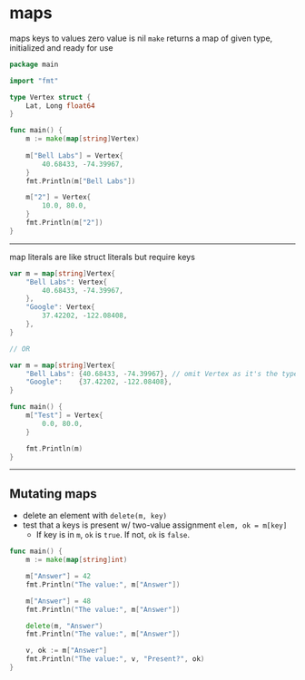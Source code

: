 # maps

maps keys to values
zero value is nil
`make` returns a map of given type, initialized and ready for use

```go
package main

import "fmt"

type Vertex struct {
	Lat, Long float64
}

func main() {
	m := make(map[string]Vertex)
	
	m["Bell Labs"] = Vertex{
		40.68433, -74.39967,
	}
	fmt.Println(m["Bell Labs"])

    m["2"] = Vertex{
        10.0, 80.0,
    }
    fmt.Println(m["2"])
}
```

---

map literals are like struct literals but require keys

```go
var m = map[string]Vertex{
	"Bell Labs": Vertex{
		40.68433, -74.39967,
	},
	"Google": Vertex{
		37.42202, -122.08408,
	},
}

// OR

var m = map[string]Vertex{
	"Bell Labs": {40.68433, -74.39967}, // omit Vertex as it's the type name
	"Google":    {37.42202, -122.08408},
}

func main() {
	m["Test"] = Vertex{
		0.0, 80.0,
	}

	fmt.Println(m)
}
```

---

## Mutating maps

* delete an element with `delete(m, key)`
* test that a keys is present w/ two-value assignment `elem, ok = m[key]`
  * If key is in `m`, `ok` is `true`. If not, `ok` is `false`.

```go
func main() {
	m := make(map[string]int)

	m["Answer"] = 42
	fmt.Println("The value:", m["Answer"])

	m["Answer"] = 48
	fmt.Println("The value:", m["Answer"])

	delete(m, "Answer")
	fmt.Println("The value:", m["Answer"])

	v, ok := m["Answer"]
	fmt.Println("The value:", v, "Present?", ok)
}
```